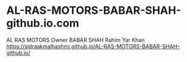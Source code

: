 # AL-RAS-MOTORS-BABAR-SHAH-github.io.com
AL RAS MOTORS Owner BABAR SHAH Rahim Yar Khan
https://sidraakmalhashmi.github.io/AL-RAS-MOTORS-BABAR-SHAH-github.io/
